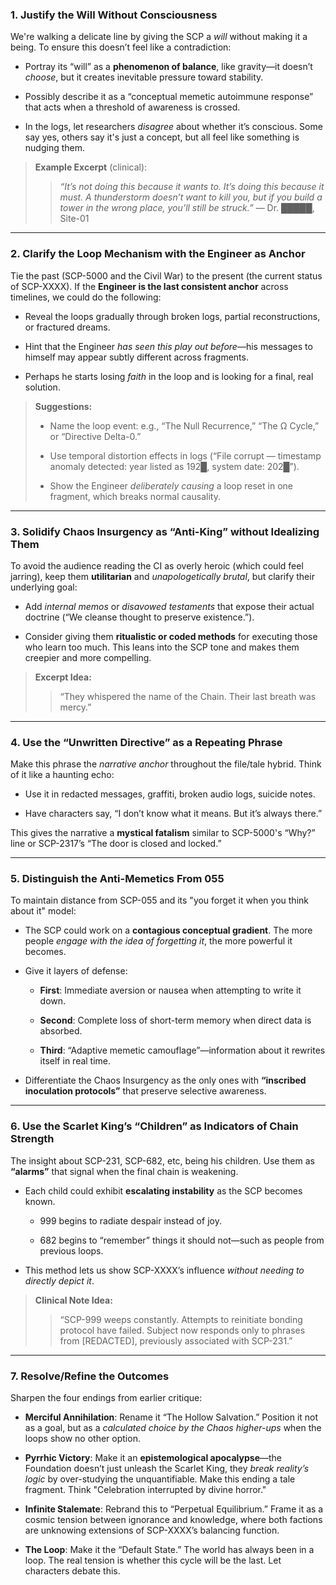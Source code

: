 ### 1. **Justify the Will Without Consciousness**

We're walking a delicate line by giving the SCP a _will_ without making it a being. To ensure this doesn’t feel like a contradiction:

- Portray its “will” as a **phenomenon of balance**, like gravity—it doesn’t _choose_, but it creates inevitable pressure toward stability.
    
- Possibly describe it as a “conceptual memetic autoimmune response” that acts when a threshold of awareness is crossed.
    
- In the logs, let researchers _disagree_ about whether it’s conscious. Some say yes, others say it's just a concept, but all feel like something is nudging them.
    

> **Example Excerpt** (clinical):
> 
> > _“It’s not doing this because it wants to. It’s doing this because it must. A thunderstorm doesn’t want to kill you, but if you build a tower in the wrong place, you’ll still be struck.”_ — Dr. █████, Site-01

---

### 2. **Clarify the Loop Mechanism with the Engineer as Anchor**

Tie the past (SCP-5000 and the Civil War) to the present (the current status of SCP-XXXX). If the **Engineer is the last consistent anchor** across timelines, we could do the following:

- Reveal the loops gradually through broken logs, partial reconstructions, or fractured dreams.
    
- Hint that the Engineer _has seen this play out before_—his messages to himself may appear subtly different across fragments.
    
- Perhaps he starts losing _faith_ in the loop and is looking for a final, real solution.
    

> **Suggestions:**
> 
> - Name the loop event: e.g., “The Null Recurrence,” “The Ω Cycle,” or “Directive Delta-0.”
>     
> - Use temporal distortion effects in logs (“File corrupt — timestamp anomaly detected: year listed as 192█, system date: 202█”).
>     
> - Show the Engineer _deliberately causing_ a loop reset in one fragment, which breaks normal causality.
>     

---

### 3. **Solidify Chaos Insurgency as “Anti-King” without Idealizing Them**

To avoid the audience reading the CI as overly heroic (which could feel jarring), keep them **utilitarian** and _unapologetically brutal_, but clarify their underlying goal:

- Add _internal memos_ or _disavowed testaments_ that expose their actual doctrine (“We cleanse thought to preserve existence.”).
    
- Consider giving them **ritualistic or coded methods** for executing those who learn too much. This leans into the SCP tone and makes them creepier and more compelling.
    

> **Excerpt Idea:**
> 
> > “They whispered the name of the Chain. Their last breath was mercy.”

---

### 4. **Use the “Unwritten Directive” as a Repeating Phrase**

Make this phrase the _narrative anchor_ throughout the file/tale hybrid. Think of it like a haunting echo:

- Use it in redacted messages, graffiti, broken audio logs, suicide notes.
    
- Have characters say, “I don’t know what it means. But it’s always there.”
    

This gives the narrative a **mystical fatalism** similar to SCP-5000's “Why?” line or SCP-2317’s “The door is closed and locked.”

---

### 5. **Distinguish the Anti-Memetics From 055**

To maintain distance from SCP-055 and its "you forget it when you think about it" model:

- The SCP could work on a **contagious conceptual gradient**. The more people _engage with the idea of forgetting it_, the more powerful it becomes.
    
- Give it layers of defense:
    
    - **First**: Immediate aversion or nausea when attempting to write it down.
        
    - **Second**: Complete loss of short-term memory when direct data is absorbed.
        
    - **Third**: “Adaptive memetic camouflage”—information about it rewrites itself in real time.
        
- Differentiate the Chaos Insurgency as the only ones with **“inscribed inoculation protocols”** that preserve selective awareness.
    

---

### 6. **Use the Scarlet King’s “Children” as Indicators of Chain Strength**

The insight about SCP-231, SCP-682, etc, being his children. Use them as **“alarms”** that signal when the final chain is weakening.

- Each child could exhibit **escalating instability** as the SCP becomes known.
    
    - 999 begins to radiate despair instead of joy.
        
    - 682 begins to “remember” things it should not—such as people from previous loops.
        
- This method lets us show SCP-XXXX’s influence _without needing to directly depict it_.
    

> **Clinical Note Idea:**
> 
> > “SCP-999 weeps constantly. Attempts to reinitiate bonding protocol have failed. Subject now responds only to phrases from [REDACTED], previously associated with SCP-231.”

---

### 7. **Resolve/Refine the Outcomes**

Sharpen the four endings from earlier critique:

- **Merciful Annihilation**: Rename it “The Hollow Salvation.” Position it not as a goal, but as a _calculated choice by the Chaos higher-ups_ when the loops show no other option.
    
- **Pyrrhic Victory**: Make it an **epistemological apocalypse**—the Foundation doesn’t just unleash the Scarlet King, they _break reality’s logic_ by over-studying the unquantifiable. Make this ending a tale fragment. Think "Celebration interrupted by divine horror."
    
- **Infinite Stalemate**: Rebrand this to “Perpetual Equilibrium.” Frame it as a cosmic tension between ignorance and knowledge, where both factions are unknowing extensions of SCP-XXXX’s balancing function.
    
- **The Loop**: Make it the “Default State.” The world has always been in a loop. The real tension is whether this cycle will be the last. Let characters debate this.
